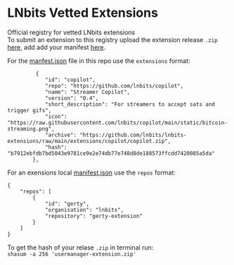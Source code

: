 # LNbits Vetted Extensions
Official registry for vetted LNbits extensions<br/>
To submit an extension to this registry upload the extension release `.zip` <a href="https://github.com/lnbits/lnbits-extensions/tree/main/extensions">here</a>, add add your manifest <a href="https://github.com/lnbits/lnbits-extensions/blob/main/extensions.json">here</a>.

For the <a href="https://github.com/lnbits/lnbits-extensions/blob/main/extensions.json">manfest.json</a> file in this repo use the `extensions` format:
```
         {
            "id": "copilot",
            "repo": "https://github.com/lnbits/copilot",
            "name": "Streamer Copilot",
            "version": "0.4",
            "short_description": "For streamers to accept sats and trigger gifs",
            "icon": "https://raw.githubusercontent.com/lnbits/copilot/main/static/bitcoin-streaming.png",
            "archive": "https://github.com/lnbits/lnbits-extensions/raw/main/extensions/copilot/copilot.zip",
            "hash": "b7912ebfdb7bd5043e9781ce9e2e74db77e748d8de188573ffcdd7420085a5da"
        },
```
For an exensions local <a href="https://github.com/lnbits/gerty-extension/blob/main/manifest.json">manifest.json</a> use the `repos` format:
```
{
    "repos": [
        {
            "id": "gerty",
            "organisation": "lnbits",
            "repository": "gerty-extension"
        }
    ]
}
```
To get the hash of your relase `.zip` in terminal run: <br/>
`shasum -a 256 'usermanager-extension.zip' `
